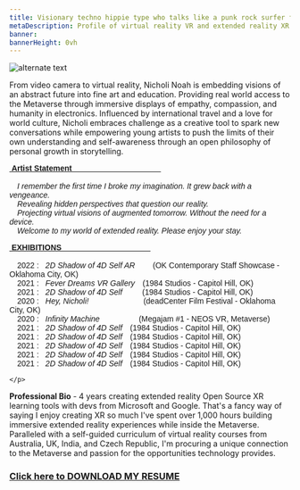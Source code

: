```yaml
---
title: Visionary techno hippie type who talks like a punk rock surfer from Oklahoma City
metaDescription: Profile of virtual reality VR and extended reality XR film video production artist
banner:
bannerHeight: 0vh
---
```


<div class="row">
  <div class="col-md-12">
    <img src="https://lh3.googleusercontent.com/-9X_0qe5RlyKshKh3J-xWaMaadMhxRm-1Lctj82IGVeVZ8rs8DLMznzbpfguJLmmXkb-ZQCm8V7NbgQG2FOcGlBT6F1FyyCqx0jgOeh5edZpUlreZpQTkweH2sv4BilzLNRIOHGQyA=w2400" alt="alternate text">
  </div>
</div>




From video camera to virtual reality, Nicholi Noah is embedding visions of an abstract future into fine art and education. Providing real world access to the Metaverse through immersive displays of empathy, compassion, and humanity in electronics. Influenced by international travel and a love for world culture, Nicholi embraces challenge as a creative tool to spark new conversations while empowering young artists to push the limits of their own understanding and self-awareness through an open philosophy of personal growth in storytelling.

<div class="row">
  <div class="col-md-12">
    <p style="font-family:arial"><b><u>&nbsp;Artist Statement &nbsp;&nbsp;&nbsp;&nbsp;&nbsp;&nbsp;&nbsp;&nbsp;&nbsp;&nbsp;&nbsp;&nbsp;&nbsp;&nbsp;&nbsp;&nbsp;&nbsp;&nbsp;&nbsp;&nbsp;&nbsp;&nbsp;&nbsp;&nbsp;&nbsp;&nbsp;&nbsp;&nbsp;&nbsp;&nbsp;&nbsp;&nbsp;&nbsp;&nbsp;&nbsp;&nbsp;&nbsp;&nbsp;&nbsp;&nbsp;</u></b></br><br>
    &emsp;<i>I remember the first time I broke my imagination. It grew back with a vengeance.</br>
    &emsp;Revealing hidden perspectives that question our reality.</br>
    &emsp;Projecting virtual visions of augmented tomorrow. Without the need for a device.</br>
    &emsp;Welcome to my world of extended reality. Please enjoy your stay.</i></p>
  </div>
</div>

<div class="row">
  <div class="col-md-12">
    <p style="font-family:arial"><b><u>&nbsp;EXHIBITIONS &nbsp;&nbsp;&nbsp;&nbsp;&nbsp;&nbsp;&nbsp;&nbsp;&nbsp;&nbsp;&nbsp;&nbsp;&nbsp;&nbsp;&nbsp;&nbsp;&nbsp;&nbsp;&nbsp;&nbsp;&nbsp;&nbsp;&nbsp;&nbsp;&nbsp;&nbsp;&nbsp;&nbsp;&nbsp;&nbsp;&nbsp;&nbsp;&nbsp;&nbsp;&nbsp;&nbsp;&nbsp;&nbsp;&nbsp;&nbsp;</u></b></br></br>
    &emsp;2022 : &nbsp; <i>2D Shadow of 4D Self AR</i>&emsp;&emsp;&nbsp;(OK Contemporary Staff Showcase - Oklahoma City, OK)</br>
    &emsp;2021 : &nbsp; <i>Fever Dreams VR Gallery</i>&emsp;(1984 Studios - Capitol Hill, OK)</br>
    &emsp;2021 : &nbsp; <i>2D Shadow of 4D Self</i>&emsp;&emsp;&nbsp;&nbsp;(1984 Studios - Capitol Hill, OK)</br>
	&emsp;2020 : &nbsp; <i>Hey, Nicholi!</i>&emsp;&emsp;&emsp;&emsp;&emsp;&emsp;&emsp;(deadCenter Film Festival - Oklahoma City, OK)</br>
	&emsp;2020 : &nbsp; <i>Infinity Machine</i>&emsp;&emsp;&emsp;&emsp;&emsp;(Megajam #1 - NEOS VR, Metaverse)</br>
	&emsp;2021 : &nbsp; <i>2D Shadow of 4D Self</i>&emsp;(1984 Studios - Capitol Hill, OK)</br>
	&emsp;2021 : &nbsp; <i>2D Shadow of 4D Self</i>&emsp;(1984 Studios - Capitol Hill, OK)</br>
	&emsp;2021 : &nbsp; <i>2D Shadow of 4D Self</i>&emsp;(1984 Studios - Capitol Hill, OK)</br>
	&emsp;2021 : &nbsp; <i>2D Shadow of 4D Self</i>&emsp;(1984 Studios - Capitol Hill, OK)</br>
	&emsp;2021 : &nbsp; <i>2D Shadow of 4D Self</i>&emsp;(1984 Studios - Capitol Hill, OK)</br>


	</p>
  </div>
</div>


**Professional Bio** - 4 years creating extended reality Open Source XR learning tools with devs from Microsoft and Google. That's a fancy way of saying I enjoy creating XR so much I've spent over 1,000 hours building immersive extended reality experiences while inside the Metaverse. Paralleled with a self-guided curriculum of virtual reality courses from Australia, UK, India, and Czech Republic, I'm procuring a unique connection to the Metaverse and passion for the opportunities technology provides.


### [Click here to DOWNLOAD MY RESUME](/NicholiNoah_resume23.pdf)

